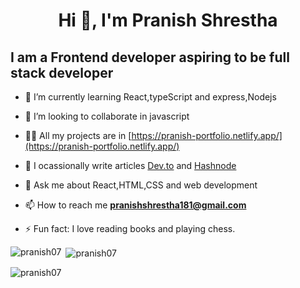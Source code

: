 <h1 align ="center">Hi 👋, I'm Pranish Shrestha </h1>
<h2>I am a Frontend developer aspiring to be full stack developer</h2>

<!-- **pranish07/pranish07** is a ✨ _special_ ✨ repository because its `README.md` (this file) appears on your GitHub profile. -->

- 🔭 I’m currently learning React,typeScript and express,Nodejs
  
- 👯 I’m looking to collaborate in javascript
  
- 👨‍💻 All my projects are in [https://pranish-portfolio.netlify.app/](https://pranish-portfolio.netlify.app/)
  
- 🤔 I ocassionally write articles [Dev.to](https://dev.to/pranish07) and [Hashnode](https://hashnode.com/@pranish07)
  
- 💬 Ask me about React,HTML,CSS and web development 

- 📫 How to reach me **pranishshrestha181@gmail.com** 

- ⚡ Fun fact: I love reading books and playing chess. 


<p><img align="left" src="https://github-readme-stats.vercel.app/api/top-langs?username=pranish07&show_icons=true&locale=en&layout=compact" alt="pranish07" /></p>

<p>&nbsp;<img align="center" src="https://github-readme-stats.vercel.app/api?username=pranish07&show_icons=true&locale=en" alt="pranish07" /></p>

<p><img align="center" src="https://github-readme-streak-stats.herokuapp.com/?user=pranish07&" alt="pranish07" /></p>


<!-- ![](https://komarev.com/ghpvc/?username=pranish07) -->
